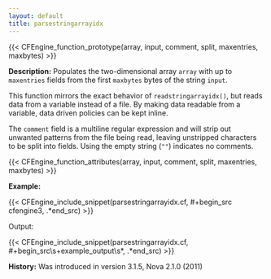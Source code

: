 ```yaml
---
layout: default
title: parsestringarrayidx
---
```


{{< CFEngine_function_prototype(array, input, comment, split, maxentries, maxbytes) >}}

**Description:** Populates the two-dimensional array `array` with up to
`maxentries` fields from the first `maxbytes` bytes of the string `input`.

This function mirrors the exact behavior of `readstringarrayidx()`, but
reads data from a variable instead of a file. By making data readable from a variable, data driven policies can be kept inline.

The `comment` field is a multiline regular expression and will strip out
unwanted patterns from the file being read, leaving unstripped characters to be
split into fields. Using the empty string (`""`) indicates no comments.

{{< CFEngine_function_attributes(array, input, comment, split, maxentries, maxbytes) >}}

**Example:**

{{< CFEngine_include_snippet(parsestringarrayidx.cf, #\+begin_src cfengine3, .*end_src) >}}

Output:

{{< CFEngine_include_snippet(parsestringarrayidx.cf, #\+begin_src\s+example_output\s*, .*end_src) >}}

**History:** Was introduced in version 3.1.5, Nova 2.1.0 (2011)
